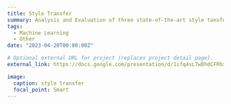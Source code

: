 ```yaml
---
title: Style Transfer
summary: Analysis and Evaluation of three state-of-the-art style tansfer models -- StayleBank, GatedGAN, StyleMixer.
tags:
  - Machine Learning
  - Other
date: "2023-04-20T00:00:00Z"

# Optional external URL for project (replaces project detail page).
external_link: https://docs.google.com/presentation/d/1ifq4sL7wDhdCFRhxzB5H7RJDf-O1PoSGJJcp4SySbsU/edit?usp=sharing

image:
  caption: style transfer
  focal_point: Smart
---
```


